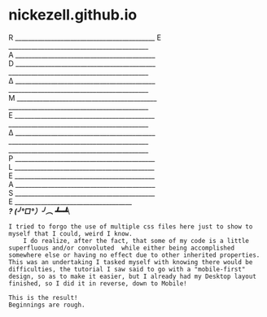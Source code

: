 # nickezell.github.io

R  ___________________________________________
 E  ___________________________________________\
  A  ___________________________________________\
   D  ___________________________________________\
       ___________________________________________\
     ∆  ___________________________________________\
         ___________________________________________\
       M  ___________________________________________\
           ___________________________________________\
         E  ___________________________________________\
             ___________________________________________\
           ∆  ___________________________________________\
               ___________________________________________\
                ___________________________________________\
              P  ___________________________________________\
               L  ___________________________________________\
                E  ___________________________________________\
                 A  ___________________________________________\
                  S  ___________________________________________\
                   E  ___________________________________________\
                    ?  ____________(╯°□°）╯︵ ┻━┻___________________\     

    I tried to forgo the use of multiple css files here just to show to myself that I could, weird I know.
        I do realize, after the fact, that some of my code is a little superfluous and/or convoluted  while either being accomplished somewhere else or having no effect due to other inherited properties. This was an undertaking I tasked myself with knowing there would be difficulties, the tutorial I saw said to go with a "mobile-first" design, so as to make it easier, but I already had my Desktop layout finished, so I did it in reverse, down to Mobile! 

    This is the result!
    Beginnings are rough.
